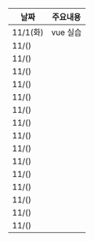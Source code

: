 |날짜|주요내용|
|------|---|
|11/1(화)|vue 실습|
|11/()||
|11/()||
|11/()||
|11/()||
|11/()||
|11/()||
|11/()||
|11/()||
|11/()||
|11/()||
|11/()||
|11/()||
|11/()||
|11/()||
|11/()||